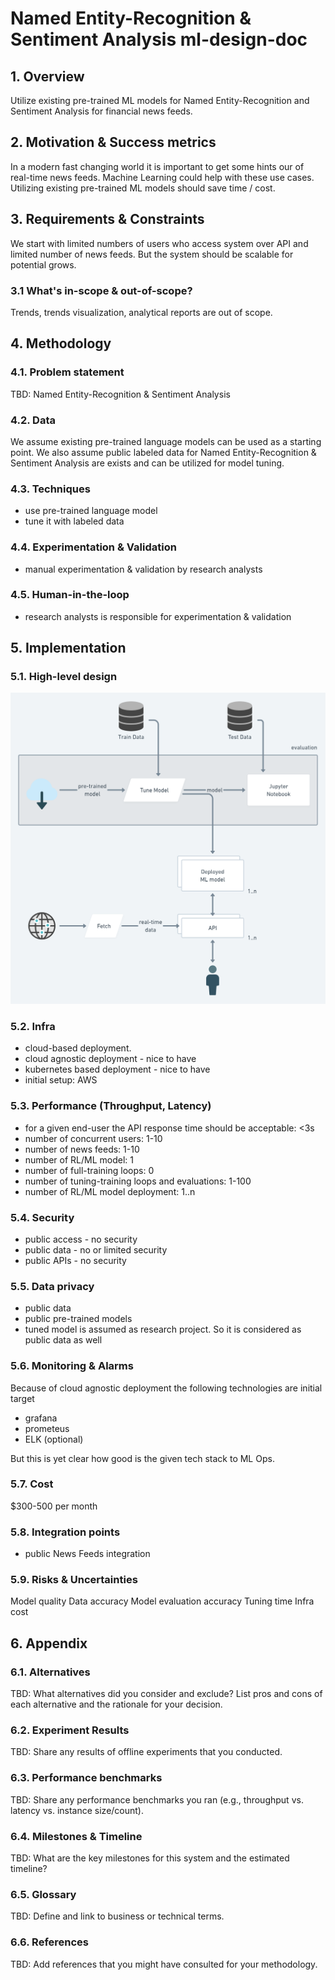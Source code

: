 # Named Entity-Recognition & Sentiment Analysis ml-design-doc

## 1. Overview
Utilize existing pre-trained ML models for Named Entity-Recognition and Sentiment Analysis for financial news feeds.

## 2. Motivation & Success metrics
In a modern fast changing world it is important to get some hints our of real-time news feeds. Machine Learning could help with these use cases. Utilizing existing pre-trained ML models should save time / cost.     

## 3. Requirements & Constraints
We start with limited numbers of users who access system over API and limited number of news feeds. But the system should be scalable for potential grows.

### 3.1 What's in-scope & out-of-scope?
Trends, trends visualization, analytical reports are out of scope.

## 4. Methodology

### 4.1. Problem statement
TBD: Named Entity-Recognition & Sentiment Analysis 

### 4.2. Data
We assume existing pre-trained language models can be used as a starting point. We also assume public labeled data for Named Entity-Recognition & Sentiment Analysis are exists and can be utilized for model tuning. 

### 4.3. Techniques
- use pre-trained language model
- tune it with labeled data

### 4.4. Experimentation & Validation
- manual experimentation & validation by research analysts

### 4.5. Human-in-the-loop
- research analysts is responsible for experimentation & validation

## 5. Implementation

### 5.1. High-level design
![HLA](./assets/NER-SA-ml.png)

### 5.2. Infra
- cloud-based deployment.
- cloud agnostic deployment - nice to have
- kubernetes based deployment - nice to have
- initial setup: AWS

### 5.3. Performance (Throughput, Latency)
- for a given end-user the API response time should be acceptable: <3s
- number of concurrent users: 1-10
- number of news feeds: 1-10 
- number of RL/ML model: 1
- number of full-training loops: 0
- number of tuning-training loops and evaluations: 1-100
- number of RL/ML model deployment: 1..n

### 5.4. Security
- public access - no security
- public data - no or limited security
- public APIs - no security

### 5.5. Data privacy
- public data
- public pre-trained models
- tuned model is assumed as research project. So it is considered as public data as well

### 5.6. Monitoring & Alarms
Because of cloud agnostic deployment the following technologies are initial target
- grafana
- prometeus
- ELK (optional)

But this is yet clear how good is the given tech stack to ML Ops.

### 5.7. Cost
$300-500 per month

### 5.8. Integration points
- public News Feeds integration

### 5.9. Risks & Uncertainties
Model quality
Data accuracy
Model evaluation accuracy
Tuning time
Infra cost

## 6. Appendix

### 6.1. Alternatives
TBD: What alternatives did you consider and exclude? List pros and cons of each alternative and the rationale for your decision.

### 6.2. Experiment Results
TBD: Share any results of offline experiments that you conducted.

### 6.3. Performance benchmarks
TBD: Share any performance benchmarks you ran (e.g., throughput vs. latency vs. instance size/count).

### 6.4. Milestones & Timeline
TBD: What are the key milestones for this system and the estimated timeline?

### 6.5. Glossary
TBD: Define and link to business or technical terms.

### 6.6. References
TBD: Add references that you might have consulted for your methodology.
